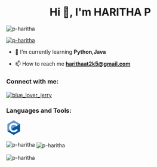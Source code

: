 
<h1 align="center">Hi 👋, I'm HARITHA P</h1>
<p align="left"> <img src="https://komarev.com/ghpvc/?username=p-haritha&label=Profile%20views&color=0e75b6&style=flat" alt="p-haritha" /> </p>

<p align="left"> <a href="https://github.com/ryo-ma/github-profile-trophy"><img src="https://github-profile-trophy.vercel.app/?username=p-haritha" alt="p-haritha" /></a> </p>

- 🌱 I’m currently learning **Python,Java**

- 📫 How to reach me **harithaat2k5@gmail.com**

<h3 align="left">Connect with me:</h3>
<p align="left">
<a href="https://instagram.com/blue_lover_jerry" target="blank"><img align="center" src="https://raw.githubusercontent.com/rahuldkjain/github-profile-readme-generator/master/src/images/icons/Social/instagram.svg" alt="blue_lover_jerry" height="30" width="40" /></a>
</p>

<h3 align="left">Languages and Tools:</h3>
<p align="left"> <a href="https://www.cprogramming.com/" target="_blank" rel="noreferrer"> <img src="https://raw.githubusercontent.com/devicons/devicon/master/icons/c/c-original.svg" alt="c" width="40" height="40"/> </a> </p>

<p><img align="left" src="https://github-readme-stats.vercel.app/api/top-langs?username=p-haritha&show_icons=true&locale=en&layout=compact" alt="p-haritha" /></p>

<p>&nbsp;<img align="center" src="https://github-readme-stats.vercel.app/api?username=p-haritha&show_icons=true&locale=en" alt="p-haritha" /></p>

<p><img align="center" src="https://github-readme-streak-stats.herokuapp.com/?user=p-haritha&" alt="p-haritha" /></p>
